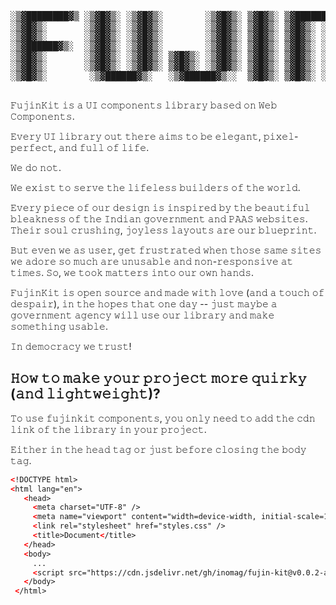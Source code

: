 <pre> 
░▒▓████████▓▒ ░▒▓█▓▒░ ░▒▓█▓▒░        ░▒▓█▓▒░ ▒▓█▓▒░ ▒▓███████▓▒░        ░▒▓█▓▒░  ░▒▓█▓▒ ░▒▓█▓▒░ ▒▓████████▓▒░ 
░▒▓█▓▒░       ░▒▓█▓▒░ ░▒▓█▓▒░        ░▒▓█▓▒░ ▒▓█▓▒░ ▒▓█▓▒░ ░▒▓█▓▒░      ░▒▓█▓▒░ ░▒▓█▓▒  ░▒▓█▓▒░    ░▒▓█▓▒░     
░▒▓█▓▒░       ░▒▓█▓▒░ ░▒▓█▓▒░        ░▒▓█▓▒░ ▒▓█▓▒░ ▒▓█▓▒░ ░▒▓█▓▒░      ░▒▓█▓▒░░▒▓█▓▒   ░▒▓█▓▒░    ░▒▓█▓▒░     
░▒▓██████▓▒░  ░▒▓█▓▒░ ░▒▓█▓▒░        ░▒▓█▓▒░ ▒▓█▓▒░ ▒▓█▓▒░ ░▒▓█▓▒░      ░▒▓███████▓▒░   ░▒▓█▓▒░    ░▒▓█▓▒░     
░▒▓█▓▒░       ░▒▓█▓▒░ ░▒▓█▓▒░ ▒▓█▓▒░ ░▒▓█▓▒░ ▒▓█▓▒░ ▒▓█▓▒░ ░▒▓█▓▒░      ░▒▓█▓▒░░▒▓█▓▒   ░▒▓█▓▒░    ░▒▓█▓▒░     
░▒▓█▓▒░       ░▒▓█▓▒░ ░▒▓█▓▒░ ▒▓█▓▒░ ░▒▓█▓▒░ ▒▓█▓▒░ ▒▓█▓▒░ ░▒▓█▓▒░      ░▒▓█▓▒░ ░▒▓█▓▒  ░▒▓█▓▒░    ░▒▓█▓▒░     
░▒▓█▓▒░        ░▒▓██████▓▒░   ░▒▓██████▓▒░░  ▒▓█▓▒░ ▒▓█▓▒░ ░▒▓█▓▒░      ░▒▓█▓▒░  ░▒▓█▓▒ ░▒▓█▓▒░    ░▒▓█▓▒░  
 </pre>
 
𝙵𝚞𝚓𝚒𝚗𝙺𝚒𝚝 𝚒𝚜 𝚊 𝚄𝙸 𝚌𝚘𝚖𝚙𝚘𝚗𝚎𝚗𝚝𝚜 𝚕𝚒𝚋𝚛𝚊𝚛𝚢 𝚋𝚊𝚜𝚎𝚍 𝚘𝚗 𝚆𝚎𝚋 𝙲𝚘𝚖𝚙𝚘𝚗𝚎𝚗𝚝𝚜.

𝙴𝚟𝚎𝚛𝚢 𝚄𝙸 𝚕𝚒𝚋𝚛𝚊𝚛𝚢 𝚘𝚞𝚝 𝚝𝚑𝚎𝚛𝚎 𝚊𝚒𝚖𝚜 𝚝𝚘 𝚋𝚎 𝚎𝚕𝚎𝚐𝚊𝚗𝚝, 𝚙𝚒𝚡𝚎𝚕-𝚙𝚎𝚛𝚏𝚎𝚌𝚝, 𝚊𝚗𝚍 𝚏𝚞𝚕𝚕 𝚘𝚏 𝚕𝚒𝚏𝚎.

𝚆𝚎 𝚍𝚘 𝚗𝚘𝚝.

𝚆𝚎 𝚎𝚡𝚒𝚜𝚝 𝚝𝚘 𝚜𝚎𝚛𝚟𝚎 𝚝𝚑𝚎 𝚕𝚒𝚏𝚎𝚕𝚎𝚜𝚜 𝚋𝚞𝚒𝚕𝚍𝚎𝚛𝚜 𝚘𝚏 𝚝𝚑𝚎 𝚠𝚘𝚛𝚕𝚍.

𝙴𝚟𝚎𝚛𝚢 𝚙𝚒𝚎𝚌𝚎 𝚘𝚏 𝚘𝚞𝚛 𝚍𝚎𝚜𝚒𝚐𝚗 𝚒𝚜 𝚒𝚗𝚜𝚙𝚒𝚛𝚎𝚍 𝚋𝚢 𝚝𝚑𝚎 𝚋𝚎𝚊𝚞𝚝𝚒𝚏𝚞𝚕 𝚋𝚕𝚎𝚊𝚔𝚗𝚎𝚜𝚜 𝚘𝚏 𝚝𝚑𝚎 𝙸𝚗𝚍𝚒𝚊𝚗 𝚐𝚘𝚟𝚎𝚛𝚗𝚖𝚎𝚗𝚝 𝚊𝚗𝚍 𝙿𝙰𝙰𝚂 𝚠𝚎𝚋𝚜𝚒𝚝𝚎𝚜. 𝚃𝚑𝚎𝚒𝚛 𝚜𝚘𝚞𝚕 𝚌𝚛𝚞𝚜𝚑𝚒𝚗𝚐, 𝚓𝚘𝚢𝚕𝚎𝚜𝚜 𝚕𝚊𝚢𝚘𝚞𝚝𝚜 𝚊𝚛𝚎 𝚘𝚞𝚛 𝚋𝚕𝚞𝚎𝚙𝚛𝚒𝚗𝚝.

𝙱𝚞𝚝 𝚎𝚟𝚎𝚗 𝚠𝚎 𝚊𝚜 𝚞𝚜𝚎𝚛, 𝚐𝚎𝚝 𝚏𝚛𝚞𝚜𝚝𝚛𝚊𝚝𝚎𝚍 𝚠𝚑𝚎𝚗 𝚝𝚑𝚘𝚜𝚎 𝚜𝚊𝚖𝚎 𝚜𝚒𝚝𝚎𝚜 𝚠𝚎 𝚊𝚍𝚘𝚛𝚎 𝚜𝚘 𝚖𝚞𝚌𝚑 𝚊𝚛𝚎 𝚞𝚗𝚞𝚜𝚊𝚋𝚕𝚎 𝚊𝚗𝚍 𝚗𝚘𝚗-𝚛𝚎𝚜𝚙𝚘𝚗𝚜𝚒𝚟𝚎 𝚊𝚝 𝚝𝚒𝚖𝚎𝚜. 𝚂𝚘, 𝚠𝚎 𝚝𝚘𝚘𝚔 𝚖𝚊𝚝𝚝𝚎𝚛𝚜 𝚒𝚗𝚝𝚘 𝚘𝚞𝚛 𝚘𝚠𝚗 𝚑𝚊𝚗𝚍𝚜.

𝙵𝚞𝚓𝚒𝚗𝙺𝚒𝚝 𝚒𝚜 𝚘𝚙𝚎𝚗 𝚜𝚘𝚞𝚛𝚌𝚎 𝚊𝚗𝚍 𝚖𝚊𝚍𝚎 𝚠𝚒𝚝𝚑 𝚕𝚘𝚟𝚎 (𝚊𝚗𝚍 𝚊 𝚝𝚘𝚞𝚌𝚑 𝚘𝚏 𝚍𝚎𝚜𝚙𝚊𝚒𝚛), 𝚒𝚗 𝚝𝚑𝚎 𝚑𝚘𝚙𝚎𝚜 𝚝𝚑𝚊𝚝 𝚘𝚗𝚎 𝚍𝚊𝚢 -- 𝚓𝚞𝚜𝚝 𝚖𝚊𝚢𝚋𝚎 𝚊 𝚐𝚘𝚟𝚎𝚛𝚗𝚖𝚎𝚗𝚝 𝚊𝚐𝚎𝚗𝚌𝚢 𝚠𝚒𝚕𝚕 𝚞𝚜𝚎 𝚘𝚞𝚛 𝚕𝚒𝚋𝚛𝚊𝚛𝚢 𝚊𝚗𝚍 𝚖𝚊𝚔𝚎 𝚜𝚘𝚖𝚎𝚝𝚑𝚒𝚗𝚐 𝚞𝚜𝚊𝚋𝚕𝚎.


𝙸𝚗 𝚍𝚎𝚖𝚘𝚌𝚛𝚊𝚌𝚢 𝚠𝚎 𝚝𝚛𝚞𝚜𝚝!



## 𝙷𝚘𝚠 𝚝𝚘 𝚖𝚊𝚔𝚎 𝚢𝚘𝚞𝚛 𝚙𝚛𝚘𝚓𝚎𝚌𝚝 𝚖𝚘𝚛𝚎 𝚚𝚞𝚒𝚛𝚔𝚢 (𝚊𝚗𝚍 𝚕𝚒𝚐𝚑𝚝𝚠𝚎𝚒𝚐𝚑𝚝)?

𝚃𝚘 𝚞𝚜𝚎 𝚏𝚞𝚓𝚒𝚗𝚔𝚒𝚝 𝚌𝚘𝚖𝚙𝚘𝚗𝚎𝚗𝚝𝚜, 𝚢𝚘𝚞 𝚘𝚗𝚕𝚢 𝚗𝚎𝚎𝚍 𝚝𝚘 𝚊𝚍𝚍 𝚝𝚑𝚎 𝚌𝚍𝚗 𝚕𝚒𝚗𝚔 𝚘𝚏 𝚝𝚑𝚎 𝚕𝚒𝚋𝚛𝚊𝚛𝚢 𝚒𝚗 𝚢𝚘𝚞𝚛 𝚙𝚛𝚘𝚓𝚎𝚌𝚝.

𝙴𝚒𝚝𝚑𝚎𝚛 𝚒𝚗 𝚝𝚑𝚎 𝚑𝚎𝚊𝚍 𝚝𝚊𝚐 𝚘𝚛 𝚓𝚞𝚜𝚝 𝚋𝚎𝚏𝚘𝚛𝚎 𝚌𝚕𝚘𝚜𝚒𝚗𝚐 𝚝𝚑𝚎 𝚋𝚘𝚍𝚢 𝚝𝚊𝚐.

```html
<!𝙳𝙾𝙲𝚃𝚈𝙿𝙴 𝚑𝚝𝚖𝚕>
<𝚑𝚝𝚖𝚕 𝚕𝚊𝚗𝚐="𝚎𝚗">
   <𝚑𝚎𝚊𝚍>
     <𝚖𝚎𝚝𝚊 𝚌𝚑𝚊𝚛𝚜𝚎𝚝="𝚄𝚃𝙵-𝟾" />
     <𝚖𝚎𝚝𝚊 𝚗𝚊𝚖𝚎="𝚟𝚒𝚎𝚠𝚙𝚘𝚛𝚝" 𝚌𝚘𝚗𝚝𝚎𝚗𝚝="𝚠𝚒𝚍𝚝𝚑=𝚍𝚎𝚟𝚒𝚌𝚎-𝚠𝚒𝚍𝚝𝚑, 𝚒𝚗𝚒𝚝𝚒𝚊𝚕-𝚜𝚌𝚊𝚕𝚎=𝟷.𝟶" />
     <𝚕𝚒𝚗𝚔 𝚛𝚎𝚕="𝚜𝚝𝚢𝚕𝚎𝚜𝚑𝚎𝚎𝚝" 𝚑𝚛𝚎𝚏="𝚜𝚝𝚢𝚕𝚎𝚜.𝚌𝚜𝚜" />
     <𝚝𝚒𝚝𝚕𝚎>𝙳𝚘𝚌𝚞𝚖𝚎𝚗𝚝</𝚝𝚒𝚝𝚕𝚎>
   </𝚑𝚎𝚊𝚍>
   <𝚋𝚘𝚍𝚢>
     ...
     <𝚜𝚌𝚛𝚒𝚙𝚝 𝚜𝚛𝚌="𝚑𝚝𝚝𝚙𝚜://𝚌𝚍𝚗.𝚓𝚜𝚍𝚎𝚕𝚒𝚟𝚛.𝚗𝚎𝚝/𝚐𝚑/𝚒𝚗𝚘𝚖𝚊𝚐/𝚏𝚞𝚓𝚒𝚗-𝚔𝚒𝚝@𝚟𝟶.𝟶.𝟸-𝚊𝚕𝚙𝚑𝚊/𝚍𝚒𝚜𝚝/𝚏𝚞𝚓𝚒𝚗-𝚔𝚒𝚝-𝚕𝚒𝚋.𝚖𝚒𝚗.𝚓𝚜"></𝚜𝚌𝚛𝚒𝚙𝚝>
   </𝚋𝚘𝚍𝚢>
 </𝚑𝚝𝚖𝚕>
```
